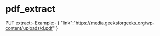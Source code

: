 # pdf_extract

PUT extract:-
Example:-
{
"link":"https://media.geeksforgeeks.org/wp-content/uploads/d.pdf"
}

